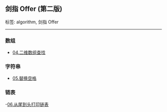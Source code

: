 ## 剑指 Offer (第二版)

标签: algorithm, 剑指 Offer
 
---
 
### 数组

- [04.二维数组查找](array/two_dim_array_search04.go)

### 字符串

- [05.替换空格](string/replace_blank.go)

### 链表

-[06.从尾到头打印链表](linkedlist/print_list_reversingly06.go)